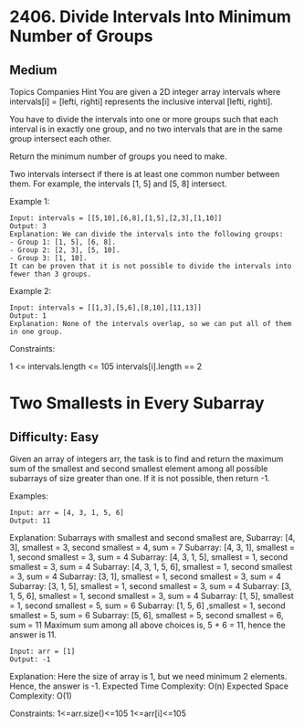 # 2406. Divide Intervals Into Minimum Number of Groups
## Medium
Topics
Companies
Hint
You are given a 2D integer array intervals where intervals[i] = [lefti, righti] represents the inclusive interval [lefti, righti].

You have to divide the intervals into one or more groups such that each interval is in exactly one group, and no two intervals that are in the same group intersect each other.

Return the minimum number of groups you need to make.

Two intervals intersect if there is at least one common number between them. For example, the intervals [1, 5] and [5, 8] intersect.

 

Example 1:

    Input: intervals = [[5,10],[6,8],[1,5],[2,3],[1,10]]
    Output: 3
    Explanation: We can divide the intervals into the following groups:
    - Group 1: [1, 5], [6, 8].
    - Group 2: [2, 3], [5, 10].
    - Group 3: [1, 10].
    It can be proven that it is not possible to divide the intervals into fewer than 3 groups.

Example 2:

    Input: intervals = [[1,3],[5,6],[8,10],[11,13]]
    Output: 1
    Explanation: None of the intervals overlap, so we can put all of them in one group.
    

Constraints:

1 <= intervals.length <= 105
intervals[i].length == 2



# Two Smallests in Every Subarray

## Difficulty: Easy

Given an array of integers arr, the task is to find and return the maximum sum of the smallest and second smallest element among all possible subarrays of size greater than one. If it is not possible, then return -1.

Examples:

    Input: arr = [4, 3, 1, 5, 6]
    Output: 11

Explanation: Subarrays with smallest and second smallest are,
    Subarray: [4, 3], smallest = 3, second smallest = 4, sum = 7
    Subarray: [4, 3, 1], smallest = 1, second smallest = 3, sum = 4
    Subarray: [4, 3, 1, 5], smallest = 1, second smallest = 3, sum = 4
    Subarray: [4, 3, 1, 5, 6], smallest = 1, second smallest = 3, sum = 4
    Subarray: [3, 1], smallest = 1, second smallest = 3, sum = 4
    Subarray: [3, 1, 5], smallest = 1, second smallest = 3, sum = 4
    Subarray: [3, 1, 5, 6], smallest = 1, second smallest = 3, sum = 4
    Subarray: [1, 5], smallest = 1, second smallest = 5, sum = 6
    Subarray: [1, 5, 6] ,smallest = 1, second smallest = 5, sum = 6
    Subarray: [5, 6], smallest = 5, second smallest = 6, sum = 11
    Maximum sum among all above choices is, 5 + 6 = 11, hence the answer is 11.

    Input: arr = [1]
    Output: -1
    
Explanation: Here the size of array is 1, but we need minimum 2 elements. Hence, the answer is -1.
Expected Time Complexity: O(n)
Expected Space Complexity: O(1)

Constraints:
1<=arr.size()<=105 
1<=arr[i]<=105

